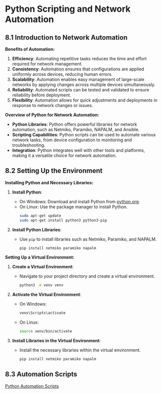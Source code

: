 # Python Scripting and Network Automation

## 8.1 Introduction to Network Automation

**Benefits of Automation:**
1. **Efficiency**: Automating repetitive tasks reduces the time and effort required for network management.
2. **Consistency**: Automation ensures that configurations are applied uniformly across devices, reducing human errors.
3. **Scalability**: Automation enables easy management of large-scale networks by applying changes across multiple devices simultaneously.
4. **Reliability**: Automated scripts can be tested and validated to ensure reliability before deployment.
5. **Flexibility**: Automation allows for quick adjustments and deployments in response to network changes or issues.

**Overview of Python for Network Automation:**
- **Python Libraries**: Python offers powerful libraries for network automation, such as Netmiko, Paramiko, NAPALM, and Ansible.
- **Scripting Capabilities**: Python scripts can be used to automate various network tasks, from device configuration to monitoring and troubleshooting.
- **Integration**: Python integrates well with other tools and platforms, making it a versatile choice for network automation.

## 8.2 Setting Up the Environment

**Installing Python and Necessary Libraries:**
1. **Install Python**:
   - On Windows: Download and install Python from [python.org](https://www.python.org/downloads/).
   - On Linux: Use the package manager to install Python.
     ```bash
     sudo apt-get update
     sudo apt-get install python3 python3-pip
     ```

2. **Install Python Libraries**:
   - Use `pip` to install libraries such as Netmiko, Paramiko, and NAPALM.
     ```bash
     pip install netmiko paramiko napalm
     ```

**Setting Up a Virtual Environment:**
1. **Create a Virtual Environment**:
   - Navigate to your project directory and create a virtual environment.
     ```bash
     python3 -m venv venv
     ```

2. **Activate the Virtual Environment**:
   - On Windows:
     ```bash
     venv\Scripts\activate
     ```
   - On Linux:
     ```bash
     source venv/bin/activate
     ```

3. **Install Libraries in the Virtual Environment**:
   - Install the necessary libraries within the virtual environment.
     ```bash
     pip install netmiko paramiko napalm
     ```

## 8.3 Automation Scripts

[Python Automation Scripts](automation)

